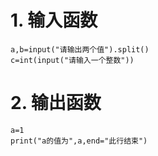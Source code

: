 # 1. 输入函数

```
a,b=input("请输出两个值").split()
c=int(input("请输入一个整数"))
```

# 2. 输出函数

```
a=1
print("a的值为",a,end="此行结束")
```
